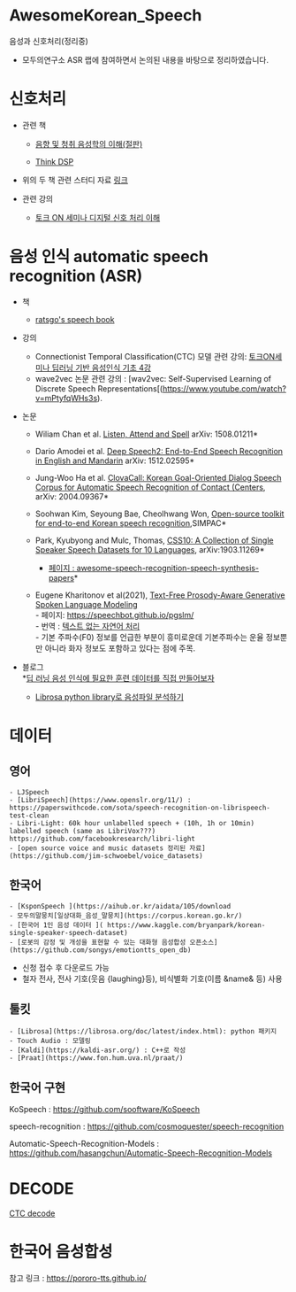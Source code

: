 # AwesomeKorean_Speech

음성과 신호처리(정리중)     
-  모두의연구소 ASR 랩에 참여하면서 논의된 내용을 바탕으로 정리하였습니다.   


# 신호처리

- 관련 책 
	* [음향 및 청취 음성학의 이해(절판)](http://used.kyobobook.co.kr/product/viewBookDetail.ink?cmdtBrcd=7281961375243&orderClick=LIP&Kc=SEBLBkusedsearch)

	* [Think DSP](https://github.com/AllenDowney/ThinkDSP)

- 위의 두 책 관련 스터디 자료 [링크](https://drive.google.com/drive/folders/10rIXVgjbe6Y4OvVBp4jNSVYsxPwo61P1?usp=sharing)

- 관련 강의 
	* [토크 ON 세미나 디지털 신호 처리 이해](https://www.youtube.com/watch?v=RxbkEjV7c0o&list=PL9mhQYIlKEhem5_wrQqDtNqNcaDyFrYGN)
	  


# 음성 인식 automatic speech recognition (ASR)
- 책       

	- [ratsgo's speech book](https://ratsgo.github.io/speechbook/docs/neuralam/deepspeech)

- 강의

	- Connectionist Temporal Classification(CTC) 모델 관련 강의: [토크ON세미나 딥러닝 기반 음성인식 기초 4강](https://www.youtube.com/watch?v=xQ0kkGb5gLk)     
	- wave2vec 논문 관련 강의 : [wav2vec: Self-Supervised Learning of Discrete Speech Representations[(https://www.youtube.com/watch?v=mPtyfqWHs3s).  


- 논문      

	* Wiliam Chan et al. [Listen, Attend and Spell](https://arxiv.org/abs/1508.01211) arXiv: 1508.01211*      

	* Dario Amodei et al. [Deep Speech2: End-to-End Speech Recognition in English and Mandarin](https://arxiv.org/abs/1512.02595) arXiv: 1512.02595*

	* Jung-Woo Ha et al. [ClovaCall: Korean Goal-Oriented Dialog Speech Corpus for Automatic Speech Recognition of Contact (Centers](https://github.com/clovaai/ClovaCall), arXiv: 2004.09367*   

	* Soohwan Kim, Seyoung Bae, Cheolhwang Won, [Open-source toolkit for end-to-end Korean speech recognition](https://www.sciencedirect.com/science/article/pii/S2665963821000026),SIMPAC*

	* Park, Kyubyong and Mulc, Thomas, [CSS10: A Collection of Single Speaker Speech Datasets for 10 Languages](https://github.com/Kyubyong/css10), arXiv:1903.11269*

	   - [페이지 : awesome-speech-recognition-speech-synthesis-papers](https://github.com/zzw922cn/awesome-speech-recognition-speech-synthesis-papers)*

	* Eugene Kharitonov et al(2021), [Text-Free Prosody-Aware Generative Spoken Language Modeling](https://arxiv.org/abs/2109.03264)                   
           - 페이지: https://speechbot.github.io/pgslm/                
           - 번역 : [텍스트 없는 자연어 처리](http://www.aitimes.kr/news/articleView.html?idxno=22445&fbclid=IwAR176Lmgx2MM-PDnGqF5KWUr9LLw9OI-m_RlkiFZWqo2wLSeo4yVzHvjB-M)    
           -  기본 주파수(F0) 정보를 언급한 부분이 흥미로운데 기본주파수는  운율 정보뿐만 아니라 화자 정보도 포함하고 있다는 점에 주목.      

	
               
- 블로그      
	*[딥 러닝 음성 인식에 필요한 훈련 데이터를 직접 만들어보자](https://engineering.linecorp.com/ko/blog/voice-waveform-arbitrary-signal-to-noise-ratio-python/)
	* [Librosa python library로 음성파일 분석하기](https://banana-media-lab.tistory.com/entry/Librosa-python-library%EB%A1%9C-%EC%9D%8C%EC%84%B1%ED%8C%8C%EC%9D%BC-%EB%B6%84%EC%84%9D%ED%95%98%EA%B8%B0)




# 데이터    
## 영어    

	- LJSpeech
	- [LibriSpeech](https://www.openslr.org/11/) : https://paperswithcode.com/sota/speech-recognition-on-librispeech-test-clean
	- Libri-Light: 60k hour unlabelled speech + (10h, 1h or 10min) labelled speech (same as LibriVox???) https://github.com/facebookresearch/libri-light
	- [open source voice and music datasets 정리된 자료](https://github.com/jim-schwoebel/voice_datasets)
	


## 한국어    

	- [KsponSpeech ](https://aihub.or.kr/aidata/105/download
	- 모두의말뭉치[일상대화_음성_말뭉치](https://corpus.korean.go.kr/)
	- [한국어 1인 음성 데이터 ]( https://www.kaggle.com/bryanpark/korean-single-speaker-speech-dataset)
	- [로봇의 감정 및 개성을 표현할 수 있는 대화형 음성합성 오픈소스](https://github.com/songys/emotiontts_open_db)

- 신청 접수 후 다운로드 가능
- 철자 전사, 전사 기호(웃음 {laughing}등), 비식별화 기호(이름 &name& 등) 사용

## 툴킷  

	- [Librosa](https://librosa.org/doc/latest/index.html): python 패키지
	- Touch Audio : 모델링
	- [Kaldi](https://kaldi-asr.org/) : C++로 작성
	- [Praat](https://www.fon.hum.uva.nl/praat/)  




## 한국어 구현 
KoSpeech : https://github.com/sooftware/KoSpeech                    

speech-recognition : https://github.com/cosmoquester/speech-recognition     

Automatic-Speech-Recognition-Models : https://github.com/hasangchun/Automatic-Speech-Recognition-Models    

# DECODE
[CTC decode](https://github.com/parlance/ctcdecode)

# 한국어 음성합성  
참고 링크 : https://pororo-tts.github.io/        








